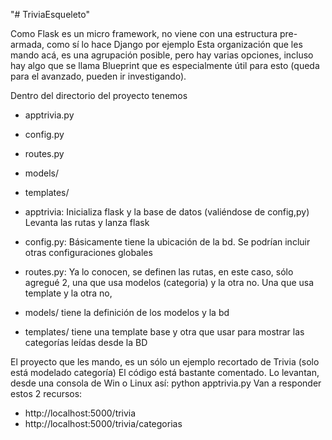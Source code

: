 "# TriviaEsqueleto" 

Como Flask es un micro framework, no viene con una estructura pre-armada, como sí lo hace Django por ejemplo
Esta organización que les mando acá, es una agrupación posible, pero hay varias opciones, incluso hay algo que se llama Blueprint que es especialmente útil para esto (queda para el avanzado, pueden ir investigando).

Dentro del directorio del proyecto tenemos
- apptrivia.py
- config.py
- routes.py
- models/
- templates/

- apptrivia: Inicializa flask y la base de datos (valiéndose de config,py) Levanta las rutas y lanza flask
- config.py: Básicamente tiene la ubicación de la bd. Se podrían incluir otras configuraciones globales
- routes.py: Ya lo conocen, se definen las rutas, en este caso, sólo agregué 2, una que usa modelos (categoria) y la otra no. Una que usa template y la otra no,
- models/ tiene la definición de los modelos y la bd
- templates/ tiene una template base y otra que usar para mostrar las categorías leídas desde la BD

El proyecto que les mando, es un sólo un ejemplo recortado de Trivia (solo está modelado categoría)
El código está bastante comentado.
Lo levantan, desde una consola de Win o Linux así: python apptrivia.py
Van a responder estos 2 recursos:
- http://localhost:5000/trivia
- http://localhost:5000/trivia/categorias




